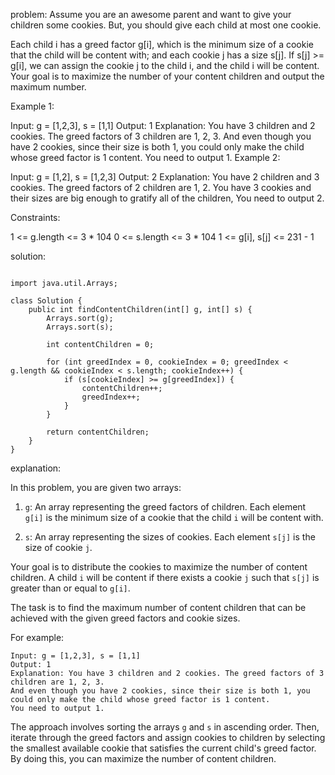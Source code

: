 problem:
Assume you are an awesome parent and want to give your children some cookies. But, you should give each child at most one cookie.

Each child i has a greed factor g[i], which is the minimum size of a cookie that the child will be content with; and each cookie j has a size s[j]. If s[j] >= g[i], we can assign the cookie j to the child i, and the child i will be content. Your goal is to maximize the number of your content children and output the maximum number.

 

Example 1:

Input: g = [1,2,3], s = [1,1]
Output: 1
Explanation: You have 3 children and 2 cookies. The greed factors of 3 children are 1, 2, 3. 
And even though you have 2 cookies, since their size is both 1, you could only make the child whose greed factor is 1 content.
You need to output 1.
Example 2:

Input: g = [1,2], s = [1,2,3]
Output: 2
Explanation: You have 2 children and 3 cookies. The greed factors of 2 children are 1, 2. 
You have 3 cookies and their sizes are big enough to gratify all of the children, 
You need to output 2.
 

Constraints:

1 <= g.length <= 3 * 104
0 <= s.length <= 3 * 104
1 <= g[i], s[j] <= 231 - 1




solution:
```

import java.util.Arrays;

class Solution {
    public int findContentChildren(int[] g, int[] s) {
        Arrays.sort(g);
        Arrays.sort(s);

        int contentChildren = 0;

        for (int greedIndex = 0, cookieIndex = 0; greedIndex < g.length && cookieIndex < s.length; cookieIndex++) {
            if (s[cookieIndex] >= g[greedIndex]) {
                contentChildren++;
                greedIndex++;
            }
        }

        return contentChildren;
    }
}

```



explanation:

In this problem, you are given two arrays:

1. `g`: An array representing the greed factors of children. Each element `g[i]` is the minimum size of a cookie that the child `i` will be content with.

2. `s`: An array representing the sizes of cookies. Each element `s[j]` is the size of cookie `j`.

Your goal is to distribute the cookies to maximize the number of content children. A child `i` will be content if there exists a cookie `j` such that `s[j]` is greater than or equal to `g[i]`.

The task is to find the maximum number of content children that can be achieved with the given greed factors and cookie sizes.

For example:

```
Input: g = [1,2,3], s = [1,1]
Output: 1
Explanation: You have 3 children and 2 cookies. The greed factors of 3 children are 1, 2, 3. 
And even though you have 2 cookies, since their size is both 1, you could only make the child whose greed factor is 1 content.
You need to output 1.
```

The approach involves sorting the arrays `g` and `s` in ascending order. Then, iterate through the greed factors and assign cookies to children by selecting the smallest available cookie that satisfies the current child's greed factor. By doing this, you can maximize the number of content children.

